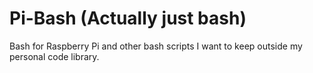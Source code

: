# Pi-Bash (Actually just bash)
Bash for Raspberry Pi and other bash scripts I want to keep outside my personal code library.
